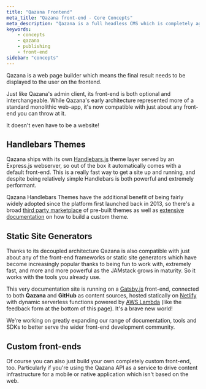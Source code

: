 ```yaml
---
title: "Qazana Frontend"
meta_title: "Qazana front-end - Core Concepts"
meta_description: "Qazana is a full headless CMS which is completely agnostic of any particular front-end or static site framework. Find out more..."
keywords:
    - concepts
    - qazana
    - publishing
    - front-end
sidebar: "concepts"
---
```


Qazana is a web page builder which means the final result needs to be displayed to the user on the frontend.

Just like Qazana's admin client, its front-end is both optional and interchangeable. While Qazana's early architecture represented more of a standard monolithic web-app, it's now compatible with just about any front-end you can throw at it.

It doesn't even have to be a website!


## Handlebars Themes

Qazana ships with its own [Handlebars.js](/api/handlebars-themes/) theme layer served by an Express.js webserver, so out of the box it automatically comes with a default front-end. This is a really fast way to get a site up and running, and despite being relatively simple Handlebars is both powerful and extremely performant.

Qazana Handlebars Themes have the additional benefit of being fairly widely adopted since the platform first launched back in 2013, so there's a broad [third party marketplace](https://marketplace.qazana.net) of pre-built themes as well as [extensive documentation](/api/handlebars-themes/) on how to build a custom theme.


## Static Site Generators

Thanks to its decoupled architecture Qazana is also compatible with just about any of the front-end frameworks or static site generators which have become increasingly popular thanks to being fun to work with, extremely fast, and more and more powerful as the JAMstack grows in maturity. So it works with the tools you already use.

This very documentation site is running on a [Gatsby.js](/api/gatsby/) front-end, connected to both **Qazana** and **GitHub** as content sources, hosted statically on [Netlify](https://netlify.com) with dynamic serverless functions powered by [AWS Lambda](https://aws.amazon.com/lambda/) (like the feedback form at the bottom of this page). It's a brave new world!

We're working on greatly expanding our range of documentation, tools and SDKs to better serve the wider front-end development community.


## Custom front-ends

Of course you can also just build your own completely custom front-end, too. Particularly if you're using the Qazana API as a service to drive content infrastructure for a mobile or native application which isn't based on the web.
